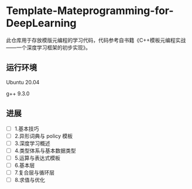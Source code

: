 # Template-Mateprogramming-for-DeepLearning

此仓库用于存放模版元编程的学习代码，代码参考自书籍《C++模板元编程实战——一个深度学习框架的初步实现》。

## 运行环境
Ubuntu 20.04

g++ 9.3.0

## 进展
- [ ] 1.基本技巧
- [ ] 2.异形词典与 policy 模板
- [ ] 3.深度学习概述
- [ ] 4.类型体系与基本数据类型
- [ ] 5.运算与表达式模板
- [ ] 6.基本层
- [ ] 7.复合层与循环层
- [ ] 8.求值与优化
